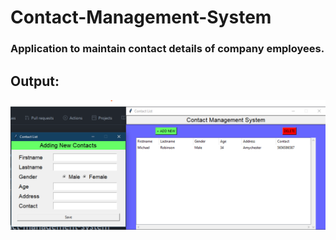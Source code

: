 # Contact-Management-System

### Application to maintain contact details of company employees.

## Output:

![](cms_output.png)
